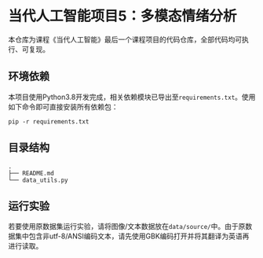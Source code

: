 # 当代人工智能项目5：多模态情绪分析

本仓库为课程《当代人工智能》最后一个课程项目的代码仓库，全部代码均可执行、可复现。

## 环境依赖

本项目使用Python3.8开发完成，相关依赖模块已导出至`requirements.txt`。使用如下命令即可直接安装所有依赖包：

```shell
pip -r requirements.txt
```

## 目录结构

```
.
├── README.md
└── data_utils.py
```

## 运行实验

若要使用原数据集运行实验，请将图像/文本数据放在`data/source/`中。由于原数据集中包含非utf-8/ANSI编码文本，请先使用GBK编码打开并将其翻译为英语再进行读取。